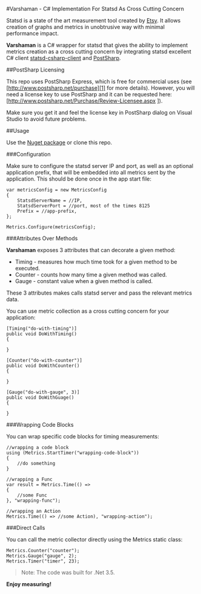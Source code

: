 ﻿#Varshaman - C# Implementation For Statsd As Cross Cutting Concern

Statsd is a state of the art measurement tool created by [Etsy]. It allows creation of graphs and metrics in unobtrusive way with minimal performance impact.

**Varshaman** is a C# wrapper for statsd that gives the ability to implement metrics creation as a cross cutting concern by integrating statsd excellent C# client [statsd-csharp-client] and [PostSharp].

##PostSharp Licensing

This repo uses PostSharp Express, which is free for commercial uses (see [http://www.postsharp.net/purchase][1] for more details). However, you will need a license key to use PostSharp and it can be requested here: [http://www.postsharp.net/Purchase/Review-Licensee.aspx ]).

Make sure you get it and feel the license key in PostSharp dialog on Visual Studio to avoid future problems. 

##Usage

Use the [Nuget package] or clone this repo.

###Configuration

Make sure to configure the statsd server IP and port, as well as an optional application prefix, that will be embedded into all metrics sent by the application. This should be done once in the app start file:

	var metricsConfig = new MetricsConfig
	{
		StatsdServerName = //IP,
		StatsdServerPort = //port, most of the times 8125
		Prefix = //app-prefix,
	};

	Metrics.Configure(metricsConfig);

###Attributes Over Methods

**Varshaman** exposes 3 attributes that can decorate a given method:

+ Timing - measures how much time took for a given method to be executed.
+ Counter - counts how many time a given method was called.
+ Gauge - constant value when a given method is called.

These 3 attributes makes calls statsd server and pass the relevant metrics data. 

You can use metric collection as a cross cutting concern for your application:

	[Timing("do-with-timing")]
	public void DoWithTiming()
	{

	}

	[Counter("do-with-counter")]
	public void DoWithCounter()
	{

	}

	[Gauge("do-with-gauge", 3)]
	public void DoWithGuage()
	{

	}

###Wrapping Code Blocks

You can wrap specific code blocks for timing measurements:

	//wrapping a code block
	using (Metrics.StartTimer("wrapping-code-block"))
	{
		//do something
	}

	//wrapping a Func
	var result = Metrics.Time(() =>
	{
		//some Func
	}, "wrapping-func");

	//wrapping an Action
	Metrics.Time(() => //some Action), "wrapping-action");

###Direct Calls

You can call the metric collector directly using the Metrics static class:

	Metrics.Counter("counter");
	Metrics.Gauge("gauge", 2);
	Metrics.Timer("timer", 23);

>Note: The code was built for .Net 3.5.

**Enjoy measuring!**

[Nuget package]: https://nuget.org/packages/Varshaman/
[Etsy]: https://github.com/etsy/statsd/
[statsd-csharp-client]: https://github.com/goncalopereira/statsd-csharp-client
[PostSharp]: http://www.postsharp.net/
[1]: http://www.postsharp.net/purchase
